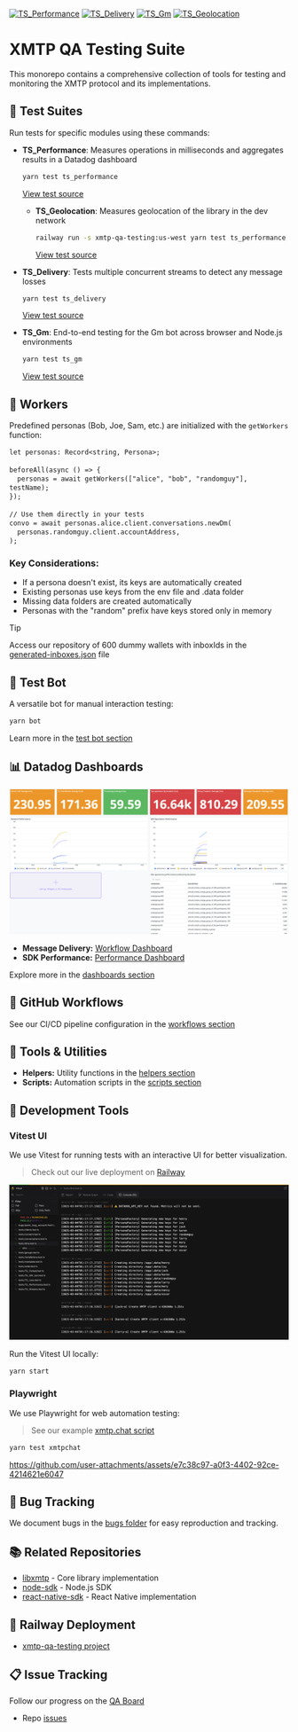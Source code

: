 [![TS_Performance](https://github.com/xmtp/xmtp-qa-testing/actions/workflows/TS_Performance.yml/badge.svg)](https://github.com/xmtp/xmtp-qa-testing/actions/workflows/TS_Performance.yml)
[![TS_Delivery](https://github.com/xmtp/xmtp-qa-testing/actions/workflows/TS_Delivery.yml/badge.svg)](https://github.com/xmtp/xmtp-qa-testing/actions/workflows/TS_Delivery.yml)
[![TS_Gm](https://github.com/xmtp/xmtp-qa-testing/actions/workflows/TS_Gm.yml/badge.svg)](https://github.com/xmtp/xmtp-qa-testing/actions/workflows/TS_Gm.yml)
[![TS_Geolocation](https://github.com/xmtp/xmtp-qa-testing/actions/workflows/TS_Geolocation.yml/badge.svg)](https://github.com/xmtp/xmtp-qa-testing/actions/workflows/TS_Geolocation.yml)

# XMTP QA Testing Suite

This monorepo contains a comprehensive collection of tools for testing and monitoring the XMTP protocol and its implementations.

## 🧪 Test Suites

Run tests for specific modules using these commands:

- **TS_Performance**: Measures operations in milliseconds and aggregates results in a Datadog dashboard

  ```bash
  yarn test ts_performance
  ```

  [View test source](./tests/TS_Performance.test.ts)

  - **TS_Geolocation**: Measures geolocation of the library in the dev network

    ```bash
    railway run -s xmtp-qa-testing:us-west yarn test ts_performance | tee logs/us-west-performance.log
    ```

    [View test source](./tests/TS_Geolocation.test.ts)

- **TS_Delivery**: Tests multiple concurrent streams to detect any message losses

  ```bash
  yarn test ts_delivery
  ```

  [View test source](./tests/TS_Delivery.test.ts)

- **TS_Gm**: End-to-end testing for the Gm bot across browser and Node.js environments

  ```bash
  yarn test ts_gm
  ```

  [View test source](./tests/TS_Gm.test.ts)

## 👥 Workers

Predefined personas (Bob, Joe, Sam, etc.) are initialized with the `getWorkers` function:

```tsx
let personas: Record<string, Persona>;

beforeAll(async () => {
  personas = await getWorkers(["alice", "bob", "randomguy"], testName);
});

// Use them directly in your tests
convo = await personas.alice.client.conversations.newDm(
  personas.randomguy.client.accountAddress,
);
```

### Key Considerations:

- If a persona doesn't exist, its keys are automatically created
- Existing personas use keys from the env file and .data folder
- Missing data folders are created automatically
- Personas with the "random" prefix have keys stored only in memory

> [!TIP]
> Access our repository of 600 dummy wallets with inboxIds in the [generated-inboxes.json](./helpers/generated-inboxes.json) file

## 🤖 Test Bot

A versatile bot for manual interaction testing:

```bash
yarn bot
```

Learn more in the [test bot section](./bots/test/)

## 📊 Datadog Dashboards

![](/media/ts_performance.png)

- **Message Delivery:** [Workflow Dashboard](https://app.datadoghq.com/dashboard/9we-bpa-nzf?fromUser=false&p=1&from_ts=1741437030591&to_ts=1741440630591&live=true)
- **SDK Performance:** [Performance Dashboard](https://app.datadoghq.com/dashboard/9z2-in4-3we/)

Explore more in the [dashboards section](./dashboards/)

## 🔄 GitHub Workflows

See our CI/CD pipeline configuration in the [workflows section](/.github/workflows)

## 🧰 Tools & Utilities

- **Helpers:** Utility functions in the [helpers section](./helpers/)
- **Scripts:** Automation scripts in the [scripts section](./scripts/)

## 🧩 Development Tools

### Vitest UI

We use Vitest for running tests with an interactive UI for better visualization.

> Check out our live deployment on [Railway](https://xmtp-qa-testing.up.railway.app/__vitest__/#/)

![](/media/vitest.jpeg)

Run the Vitest UI locally:

```bash
yarn start
```

### Playwright

We use Playwright for web automation testing:

> See our example [xmtp.chat script](./playwright/)

```bash
yarn test xmtpchat
```

https://github.com/user-attachments/assets/e7c38c97-a0f3-4402-92ce-4214621e6047

## 🐛 Bug Tracking

We document bugs in the [bugs folder](./bugs/) for easy reproduction and tracking.

## 📚 Related Repositories

- [libxmtp](https://github.com/xmtp/libxmtp) - Core library implementation
- [node-sdk](https://github.com/xmtp/xmtp-js/tree/d7908ad96186026f081309ceb5c608279aab24a5/sdks/node-sdk) - Node.js SDK
- [react-native-sdk](https://github.com/xmtp/xmtp-react-native) - React Native implementation

## 🚂 Railway Deployment

- [xmtp-qa-testing project](https://railway.com/project/cc97c743-1be5-4ca3-a41d-0109e41ca1fd?environmentId=2d2be2e3-6f54-452c-a33c-522bcdef7792)

## 📋 Issue Tracking

Follow our progress on the [QA Board](https://github.com/orgs/xmtp/projects/30)

- Repo [issues](https://github.com/xmtp/xmtp-qa-testing/issues)
